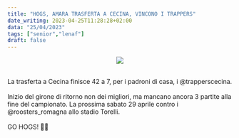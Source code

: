 ```yaml
---
title: "HOGS, AMARA TRASFERTA A CECINA, VINCONO I TRAPPERS"
date_writing: 2023-04-25T11:28:28+02:00
data: "25/04/2023"
tags: ["senior","lenaf"]
draft: false
---
```


<center>
<img class="articolo" src="../img/2023/trappers_hogs_result.jpg">
</center>
<br />
  
La trasferta a Cecina finisce 42 a 7, per i padroni di casa, i @trapperscecina.   
⁣  
Inizio del girone di ritorno non dei migliori, ma mancano ancora 3 partite alla fine del campionato. La prossima sabato 29 aprile contro i @roosters_romagna allo stadio Torelli.   ⁣⁣  
⁣  
GO HOGS! 🏈🐗⁣⁣⁣⁣⁣⁣⁣  
  

  
